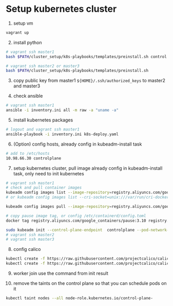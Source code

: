 # Setup kubernetes cluster

1. setup vm

```bash
vagrant up
```

2. install python

```bash
# vagrant ssh master1
bash $PATH/cluster_setup/k8s-playbooks/templates/preinstall.sh control

# vagrant ssh master2 or master3
bash $PATH/cluster_setup/k8s-playbooks/templates/preinstall.sh
```

3. copy public key from master1 `${HOME}/.ssh/authorized_keys` to master2 and master3

4. check ansible

```bash
# vagrant ssh master1
ansible -i inventory.ini all -m raw -a "uname -a"
```

5. install kubernetes packages

```bash
# logout and vagrant ssh master1
ansible-playbook -i inventory.ini k8s-deploy.yaml
```

6. (Option) config hosts, already config in kubeadm-install task

```bash
# add to /etc/hosts
10.98.66.30 controlplane
```

7. setup kubernetes cluster, pull image already config in kubeadm-install task, only need to init kubernetes

```bash
# vagrant ssh master1
# check and pull container images
kubeadm config images list --image-repository=registry.aliyuncs.com/google_containers
# or kubeadm config images list --cri-socket=unix:///var/run/cri-dockerd.sock  --image-repository=registry.aliyuncs.com/google_containers

kubeadm config images pull --image-repository=registry.aliyuncs.com/google_containers

# copy pause image tag, or config /etc/containerd/config.toml
docker tag registry.aliyuncs.com/google_containers/pause:3.10 registry.k8s.io/pause:3.9

sudo kubeadm init --control-plane-endpoint  controlplane --pod-network-cidr=10.96.0.0/16 --cri-socket=unix:///var/run/cri-dockerd.sock --image-repository=registry.aliyuncs.com/google_containers --service-cidr=10.97.0.0/16 --apiserver-advertise-address=10.98.66.30
# vagrant ssh master2
# vagrant ssh master3

```

8. config calico

```bash
kubectl create -f https://raw.githubusercontent.com/projectcalico/calico/v3.29.0/manifests/tigera-operator.yaml
kubectl create -f https://raw.githubusercontent.com/projectcalico/calico/v3.29.0/manifests/custom-resources.yaml
```

9. worker join use the command from init result

10. remove the taints on the control plane so that you can schedule pods on it

```bash
kubectl taint nodes --all node-role.kubernetes.io/control-plane-
```
